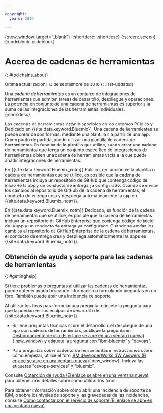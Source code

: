 ```yaml
---

copyright:
  years: 2016

---
```


{:new_window: target="_blank"}
{:shortdesc: .shortdesc}
{:screen:.screen}
{:codeblock:.codeblock}


# Acerca de cadenas de herramientas    
{: #toolchains_about}  

Última actualización: 13 de septiembre de 2016
{: .last-updated}

Una *cadena de herramientas* es un conjunto de integraciones de herramientas que admiten tareas de desarrollo, despliegue y operaciones. La potencia en conjunto de una cadena de herramientas es superior a la suma de las integraciones de las herramientas individuales.    
{:shortdesc}

Las cadenas de herramientas están disponibles en los entornos Público y Dedicado en {{site.data.keyword.Bluemix}}. Una cadena de herramientas se puede crear de dos formas: mediante una plantilla o a partir de una app. Como punto de partida, puede utilizar una plantilla de cadena de herramientas. En función de la plantilla que utilice, puede crear una cadena de herramientas que tenga un conjunto específico de integraciones de herramientas o bien una cadena de herramientas vacía a la que puede añadir integraciones de herramientas.

En {{site.data.keyword.Bluemix_notm}} Público, en función de la plantilla o cadena de herramientas que se utilice, es posible que la cadena de herramientas incluya un repositorio de GitHub que contenga código de inicio de la app y un conducto de entrega ya configurado. Cuando se envían los cambios al repositorio de GitHub de la cadena de herramientas, el conducto de entrega crea y despliega automáticamente la app en {{site.data.keyword.Bluemix_notm}}. 

En {{site.data.keyword.Bluemix_notm}} Dedicado, en función de la cadena de herramientas que se utilice, es posible que la cadena de herramientas incluya un repositorio de GitHub Enterprise que contenga código de inicio de la app y un conducto de entrega ya configurado. Cuando se envían los cambios al repositorio de GitHub Enterprise de la cadena de herramientas, el conducto de entrega crea y despliega automáticamente las apps en {{site.data.keyword.Bluemix_notm}}.

## Obtención de ayuda y soporte para las cadenas de herramientas 
{: #gettinghelp}

Si tiene problemas o preguntas al utilizar las cadenas de herramientas, puede obtener ayuda buscando información o formulando preguntas en un foro. También puede abrir una incidencia de soporte. 

Al utilizar los foros para formular una pregunta, etiquete la pregunta para que la puedan ver los equipos de desarrollo de {{site.data.keyword.Bluemix_notm}}.

* Si tiene preguntas técnicas sobre el desarrollo o el despliegue de una app con cadenas de herramientas, publique la pregunta en [Desbordamiento de pila (El enlace se abre en una ventana nueva)](http://stackoverflow.com/search?q=devops+ibm-bluemix){:new_window} y etiquete la pregunta con "ibm-bluemix" y "devops".

* Para preguntas sobre cadenas de herramientas e instrucciones sobre cómo empezar, utilice el foro [IBM developerWorks dW Answers (El enlace se abre en una ventana nueva)](https://developer.ibm.com/answers/topics/devops-services/?smartspace=bluemix){:new_window}. Incluya las etiquetas "devops-services" y "bluemix".

Consulte [Obtención de ayuda (El enlace se abre en una ventana nueva)](https://www.{DomainName}/docs/support/index.html#getting-help) para obtener más detalles sobre cómo utilizar los foros.

Para obtener información sobre cómo abrir una incidencia de soporte de IBM, o sobre los niveles de soporte y las gravedades de las incidencias, consulte [Cómo contactar con el servicio de soporte (El enlace se abre en una ventana nueva)](https://www.{DomainName}/docs/support/index.html#contacting-support).
